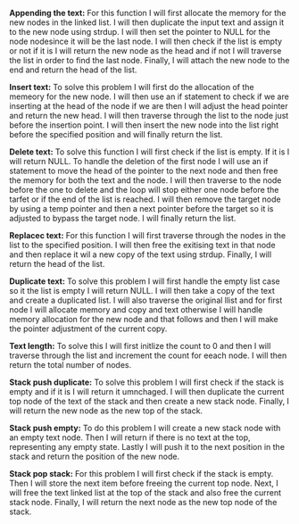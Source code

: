 **Appending the text:**
For this function I will first allocate the memory for the new nodes in the linked list. I will then duplicate the input text and assign it to the new node using strdup. I will then set the pointer to NULL for the node nodesince it will be the last node. I will then check if the list is empty or not if it is I will return the new node as the head  and if not I will traverse the list in order to find the last node. Finally, I will attach the new node to the end and return the head of the list. 

**Insert text:**
To solve this problem I will first do the allocation of the memeory for the new node. I will then use an if statement to check if we are inserting at the head of the node if we are then I will adjust the head pointer and return the new head. I will then traverse through the list to the node just before the insertion point. I will then insert the new node into the list right before the specified position and will finally return the list. 

**Delete text:**
To solve this function I will first check if the list is empty. If it is I will return NULL. To handle the deletion of the first node I will use an if statement to move the head of the pointer to the next node and then free the memory for both the text and the node. I will then traverse to the node before the one to delete and the loop will stop either one node before the tarfet or if the end of the list is reached. I will then remove the target node by using a temp pointer and then a next pointer before the target so it is adjusted to bypass the target node. I will finally return the list.


**Replacec text:**
For this function I will first traverse through the nodes in the list to the specified position. I will then free the exitising text in that node and then replace it wil a new copy of the text using strdup. Finally, I will return the head of the list.



**Duplicate text:**
To solve this problem I will first handle the empty list case so it the list is empty I will return NULL. I will then take a copy of the text and create a duplicated list. I will also traverse the original llist and for first node I will allocate memory and copy and text otherwise I will handle memory allocation for the new node and that follows and then I will make the pointer adjustment of the current copy.



**Text length:**
To solve this I will first initlize the count to 0 and then I will traverse through the list and increment the count for eeach node. I will then return the total number of nodes. 


**Stack push duplicate:**
To solve this problem I will first check if the stack is empty and if it is I will return it umnchaged. I will then duplicate the current top node of the text of the stack and then create a new stack node. Finally, I will return the new node as the new top of the stack. 

**Stack push empty:**
To do this problem I will create a new stack node with an empty text node. Then I will return if there is no text at the top, representing any empty state. Lastly I will push it to the next position in the stack and return the position of the new node. 


**Stack pop stack:**
For this problem I will first check if the stack is empty. Then I will store the next item before freeing the current top node. Next, I will free the text linked list at the top of the stack and also free the current stack node. Finally, I will return the next node as the new top node of the stack. 

